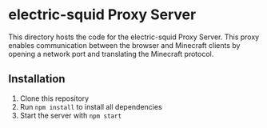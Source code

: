 # electric-squid Proxy Server

This directory hosts the code for the electric-squid Proxy Server. This proxy enables communication between the browser and Minecraft clients by opening a network port and translating the Minecraft protocol.

## Installation

1. Clone this repository
2. Run `npm install` to install all dependencies
3. Start the server with `npm start`
